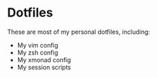 Dotfiles
========

These are most of my personal dotfiles, including:

- My vim config
- My zsh config
- My xmonad config
- My session scripts
